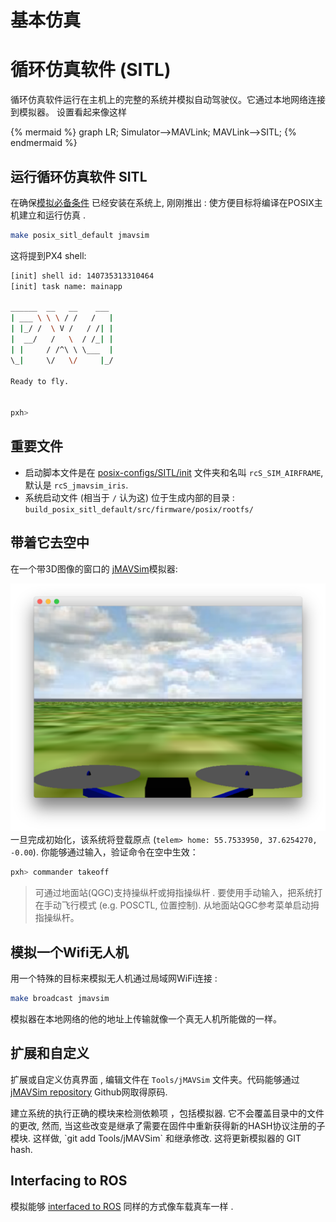 # 基本仿真

# 循环仿真软件 (SITL) 

循环仿真软件运行在主机上的完整的系统并模拟自动驾驶仪。它通过本地网络连接到模拟器。 设置看起来像这样 


{% mermaid %}
graph LR;
  Simulator-->MAVLink;
  MAVLink-->SITL;
{% endmermaid %}
## 运行循环仿真软件 SITL

在确保[模拟必备条件](../1_Getting-Started/install_toolchain.md) 已经安装在系统上, 刚刚推出 : 使方便目标将编译在POSIX主机建立和运行仿真 .

<div class="host-code"></div>

```sh
make posix_sitl_default jmavsim
```

这将提到PX4 shell:

```sh
[init] shell id: 140735313310464
[init] task name: mainapp

______  __   __    ___ 
| ___ \ \ \ / /   /   |
| |_/ /  \ V /   / /| |
|  __/   /   \  / /_| |
| |     / /^\ \ \___  |
\_|     \/   \/     |_/

Ready to fly.


pxh>
```

## 重要文件

- 启动脚本文件是在 [posix-configs/SITL/init](https://github.com/PX4/Firmware/tree/master/posix-configs/SITL/init) 文件夹和名叫 `rcS_SIM_AIRFRAME`, 默认是 `rcS_jmavsim_iris`.
- 系统启动文件 (相当于 `/` 认为这) 位于生成内部的目录 : `build_posix_sitl_default/src/firmware/posix/rootfs/`

## 带着它去空中

在一个带3D图像的窗口的 [jMAVSim](http://github.com/PX4/jMAVSim.git)模拟器:

 ![jmavsim](../pictures/sim\jmavsim.png)
一旦完成初始化，该系统将登载原点 (`telem> home: 55.7533950, 37.6254270, -0.00`). 你能够通过输入，验证命令在空中生效：

```sh
pxh> commander takeoff
```

> <aside class="tip">
> 可通过地面站(QGC)支持操纵杆或拇指操纵杆 . 要使用手动输入，把系统打在手动飞行模式  (e.g. POSCTL, 位置控制). 从地面站QGC参考菜单启动拇指操纵杆。
> </aside>
>

## 模拟一个Wifi无人机

用一个特殊的目标来模拟无人机通过局域网WiFi连接 :

<div class="host-code"></div>

```sh
make broadcast jmavsim
```

模拟器在本地网络的他的地址上传输就像一个真无人机所能做的一样。

## 扩展和自定义

扩展或自定义仿真界面 , 编辑文件在 `Tools/jMAVSim` 文件夹。代码能够通过 [jMAVSim repository](https://github.com/px4/jMAVSim)  Github网取得原码.

<aside class="note">
建立系统的执行正确的模块来检测依赖项 ，包括模拟器. 它不会覆盖目录中的文件的更改, 然而, 当这些改变是继承了需要在固件中重新获得新的HASH协议注册的子模块. 这样做, `git add Tools/jMAVSim` 和继承修改. 这将更新模拟器的 GIT hash.
</aside>

## Interfacing to ROS

模拟能够 [interfaced to ROS](../4_Simulation/interfacingto_ros.md) 同样的方式像车载真车一样 .
